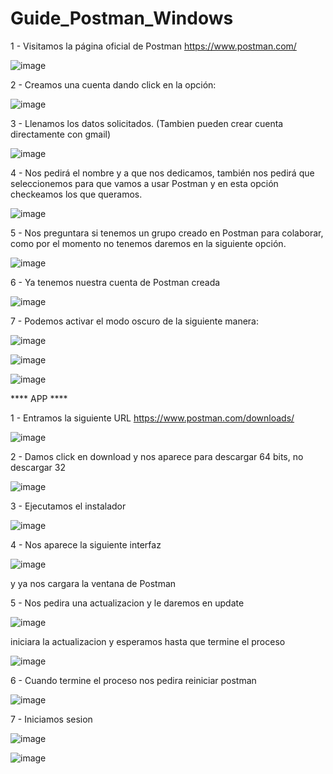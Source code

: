 # Guide_Postman_Windows

1 - Visitamos la página oficial de Postman https://www.postman.com/

![image](https://user-images.githubusercontent.com/54609399/137611383-ded8dc8f-606d-4eb7-bd16-df86bebb5d99.png)

2 - Creamos una cuenta dando click en la opción:

![image](https://user-images.githubusercontent.com/54609399/137611405-fa5e6946-671d-406c-8f5a-b36fdaac9287.png)

3 - Llenamos los datos solicitados. (Tambien pueden crear cuenta directamente con gmail)

![image](https://user-images.githubusercontent.com/54609399/137611431-af8d89e7-be02-43a1-bfc9-d216ed452eff.png)

4 - Nos pedirá el nombre y a que nos dedicamos, también nos pedirá que seleccionemos para que vamos a usar Postman y en esta opción checkeamos los que queramos.

![image](https://user-images.githubusercontent.com/54609399/137611525-6caeb64b-c957-4c84-ba4d-2f48094d4f57.png)

5 - Nos preguntara si tenemos un grupo creado en Postman para colaborar, como por el momento no tenemos daremos en la siguiente opción.

![image](https://user-images.githubusercontent.com/54609399/137611571-7d781528-757c-497b-a63c-6692ecca30ba.png)

6 - Ya tenemos nuestra cuenta de Postman creada

![image](https://user-images.githubusercontent.com/54609399/137611718-d5dc575b-e184-40c6-b39d-d58d88557f11.png)

7 - Podemos activar el modo oscuro de la siguiente manera:

![image](https://user-images.githubusercontent.com/54609399/137611778-246ffdac-52c6-4ad3-bd40-c67bf0aca0b9.png)

![image](https://user-images.githubusercontent.com/54609399/137611792-a87de2b2-17b0-4d80-bc33-4e57603f4dca.png)

![image](https://user-images.githubusercontent.com/54609399/137611800-78a0e20e-f6da-4404-a9f6-9d0afa54ce9f.png)


**** APP ****

1 - Entramos la siguiente URL https://www.postman.com/downloads/

![image](https://user-images.githubusercontent.com/54609399/137611852-ca83818c-358e-4e48-b4fd-68a6188cb94c.png)

2 - Damos click en download y nos aparece para descargar 64 bits, no descargar 32

![image](https://user-images.githubusercontent.com/54609399/137611891-dd1ad6e9-55ef-416f-83f6-6f5ed9be8d22.png)

3 - Ejecutamos el instalador

![image](https://user-images.githubusercontent.com/54609399/137612080-b534d690-fb07-41b5-b438-71a5b6a93225.png)

4 - Nos aparece la siguiente interfaz 

![image](https://user-images.githubusercontent.com/54609399/137612108-7b193944-44a5-453a-8fc3-177557512b10.png)

y ya nos cargara la ventana de Postman

5 - Nos pedira una actualizacion y le daremos en update

![image](https://user-images.githubusercontent.com/54609399/137612130-78ab3b6a-42aa-4327-a2f8-7c4b5db790c4.png)


iniciara la actualizacion y esperamos hasta que termine el proceso

![image](https://user-images.githubusercontent.com/54609399/137612140-1535b41f-e1f9-4aa0-8a7b-2225db2fb152.png)

6 - Cuando termine el proceso nos pedira reiniciar postman

![image](https://user-images.githubusercontent.com/54609399/137612186-7b37ae24-7479-4c40-8c9c-662c11144689.png)

7 - Iniciamos sesion

![image](https://user-images.githubusercontent.com/54609399/137612201-e6807b89-a19b-46a1-b7bc-949892b2ac39.png)





![image](https://user-images.githubusercontent.com/54609399/137612261-a59d5a5f-a885-480b-9f5d-ac78d39a675c.png)




